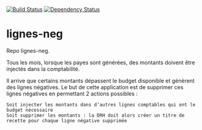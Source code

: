 [![Build Status](https://travis-ci.org/DSI-Ville-Noumea/lignes-neg.svg?branch=master)](https://travis-ci.org/DSI-Ville-Noumea/lignes-neg) [![Dependency Status](https://www.versioneye.com/user/projects/5770a698671894004fedd4f4/badge.svg?style=flat-square)](https://www.versioneye.com/user/projects/5770a698671894004fedd4f4)

# lignes-neg
Repo lignes-neg.

Tous les mois, lorsque les payes sont générées, des montants doivent être injectés dans la comptabilité.

Il arrive que certains montants dépassent le budget disponible et génèrent des lignes négatives.
Le but de cette application est de supprimer ces lignes négatives en permettant 2 actions possibles :

    Soit injecter les montants dans d’autres lignes comptables qui ont le budget nécessaire
    Soit supprimer les montants : la DRH doit alors créer un titre de recette pour chaque ligne négative supprimée
